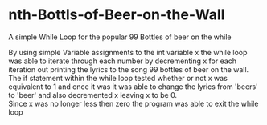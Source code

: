 # nth-Bottls-of-Beer-on-the-Wall
A simple While Loop for the popular 99 Bottles of beer on the while

By using simple Variable assignments to the int variable x the while loop was able to iterate through each number by decrementing x for each iteration out printing the lyrics to the song 99 bottles of beer on the wall.  
The if statement within the while loop tested whether or not x was equivalent to 1 and once it was it was able to change the lyrics from 'beers' to 'beer' and also decremented x leaving x to be 0.  
Since x was no longer less then zero the program was able to exit the while loop
